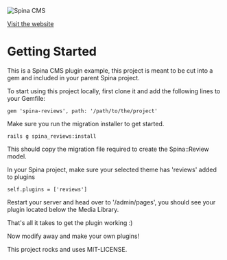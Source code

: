 ![Spina CMS](http://www.denkwebsite.nl/spinacms.png)

[Visit the website](http://www.spinacms.com)

# Getting Started

This is a Spina CMS plugin example, this project is meant to be cut into a gem and included in your parent Spina project.

To start using this project locally, first clone it and add the following lines to your Gemfile:

```
gem 'spina-reviews', path: '/path/to/the/project'
```

Make sure you run the migration installer to get started.

```
rails g spina_reviews:install
```

This should copy the migration file required to create the Spina::Review model.

In your Spina project, make sure your selected theme has 'reviews' added to plugins

```
self.plugins = ['reviews']
```

Restart your server and head over to '/admin/pages', you should see your plugin located below the Media Library.

That's all it takes to get the plugin working :)

Now modify away and make your own plugins!

This project rocks and uses MIT-LICENSE.
